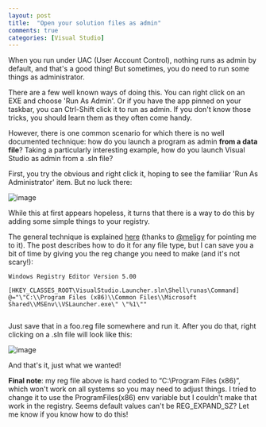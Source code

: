 ```yaml
---
layout: post
title:  "Open your solution files as admin"
comments: true
categories: [Visual Studio]
---
```



When you run under UAC (User Account Control), nothing runs as admin by default, and that's a good thing! But sometimes, you do need to run some things as administrator.

There are a few well known ways of doing this. You can right click on an EXE and choose 'Run As Admin'. Or if you have the app pinned on your taskbar, you can Ctrl-Shift click it to run as admin. If you don't know those tricks, you should learn them as they often come handy.

However, there is one common scenario for which there is no well documented technique: how do you launch a program as admin **from a data file**? Taking a particularly interesting example, how do you launch Visual Studio as admin from a .sln file?

First, you try the obvious and right click it, hoping to see the familiar 'Run As Administrator' item. But no luck there:

![image](http://lh3.ggpht.com/_jySMpScpTXc/TZlxGJV5gMI/AAAAAAAAAVg/5hrIH2-SO2g/image_thumb%5B1%5D.png?imgmax=800)

While this at first appears hopeless, it turns that there is a way to do this by adding some simple things to your registry.

The general technique is explained [here](http://www.howtogeek.com/howto/windows-vista/add-run-as-administrator-to-any-file-type-in-windows-vista/) (thanks to [@meligy](http://twitter.com/#!/Meligy) for pointing me to it). The post describes how to do it for any file type, but I can save you a bit of time by giving you the reg change you need to make (and it's not scary!):

```
Windows Registry Editor Version 5.00

[HKEY_CLASSES_ROOT\VisualStudio.Launcher.sln\Shell\runas\Command]
@="\"C:\\Program Files (x86)\\Common Files\\Microsoft Shared\\MSEnv\\VSLauncher.exe\" \"%1\""


```

Just save that in a foo.reg file somewhere and run it. After you do that, right clicking on a .sln file will look like this:

![image](http://lh3.ggpht.com/_jySMpScpTXc/TZlxGlLnnoI/AAAAAAAAAVo/7bDFLs5luQk/image_thumb%5B8%5D.png?imgmax=800)

And that's it, just what we wanted!

**Final note**: my reg file above is hard coded to “C:\\Program Files (x86)”, which won't work on all systems so you may need to adjust things. I tried to change it to use the ProgramFiles(x86) env variable but I couldn't make that work in the registry. Seems default values can't be REG_EXPAND_SZ? Let me know if you know how to do this!

